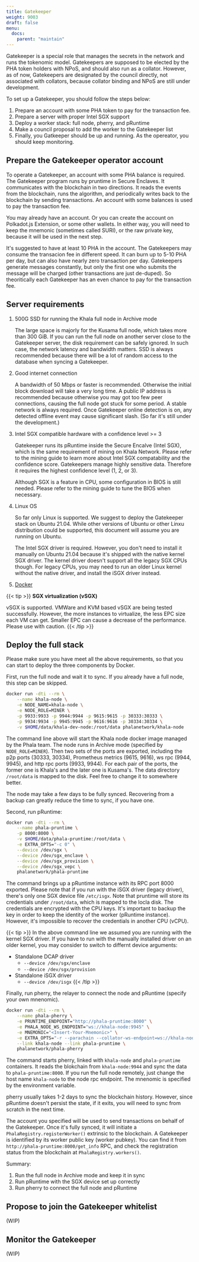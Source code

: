 ```yaml
---
title: Gatekeeper
weight: 9003
draft: false
menu:
  docs:
    parent: "maintain"
---
```


Gatekeeper is a special role that manages the secrets in the network and runs the tokenomic model. Gatekeepers are supposed to be elected by the PHA token holders with NPoS, and should also run as a collator. However, as of now, Gatekeepers are designated by the council directly, not associated with collators, because collator binding and NPoS are still under development.

To set up a Gatekeeper, you should follow the steps below:

1. Prepare an account with some PHA token to pay for the transaction fee.
2. Prepare a server with proper Intel SGX support
2. Deploy a worker stack: full node, pherry, and pRuntime
3. Make a council proposal to add the worker to the Gatekeeper list
4. Finally, you Gatkeeper should be up and running. As the opereator, you should keep monitoring.

## Prepare the Gatekeeper operator account

To operate a Gatekeeper, an account with some PHA balance is required. The Gatekeeper program runs by pruntime in Secure Enclaves. It communicates with the blockchain in two directions. It reads the events from the blockchain, runs the algorithm, and periodically writes back to the blockchain by sending transactions. An account with some balances is used to pay the transaction fee.

You may already have an account. Or you can create the account on Polkadot.js Extension, or some other wallets. In either way, you will need to keep the mnemonic (sometimes called SURI), or the raw private key, because it will be used in the next step.

It's suggested to have at least 10 PHA in the account. The Gatekeepers may consume the transacion fee in different speed. It can burn up to 5-10 PHA per day, but can also have nearly zero transaction per day. Gatekeepers generate messages constantly, but only the first one who submits the message will be charged (other transactions are just de-duped). So theoritically each Gatekeeper has an even chance to pay for the transaction fee.

## Server requirements

1. 500G SSD for running the Khala full node in Archive mode

    The large space is majorly for the Kusama full node, which takes more than 300 GiB. If you can run the full node on another server close to the Gatekeeper server, the disk requirement can be safely ignored. In such case, the network latency and bandwidth matters. SSD is always recommended because there will be a lot of random access to the database when syncing a Gatekeeper.

2. Good internet connection

    A bandwidth of 50 Mbps or faster is recommended. Otherwise the initial block download will take a very long time. A public IP address is recommended because otherwise you may got too few peer connections, causing the full node got stuck for some period. A stable network is always required. Once Gatekeeper online detection is on, any detected offline event may cause significant slash. (So far it's still under the development.)

3. Intel SGX compatible hardware with a confidence level >= 3

    Gatekeeper runs its pRuntime inside the Secure Encalve (Intel SGX), which is the same requirement of mining on Khala Network. Please refer to the mining guide to learn more about Intel SGX compatability and the confidence score. Gatekeepers manage highly sensitive data. Therefore it requires the highest confidence level (1, 2, or 3).

    Although SGX is a feature in CPU, some configuration in BIOS is still needed. Please refer to the mining guide to tune the BIOS when necessary.

4. Linux OS

    So far only Linux is supported. We suggest to deploy the Gatekeeper stack on Ubuntu 21.04. While other versions of Ubuntu or other Linxu distribution could be supported, this document will assume you are running on Ubuntu.

    The Intel SGX driver is required. However, you don't need to install it manually on Ubuntu 21.04 because it's shipped with the native kernel SGX driver. The kernel driver doesn't support all the legacy SGX CPUs though. For legacy CPUs, you may need to run an older Linux kernel without the native driver, and install the iSGX driver instead.

5. [Docker](https://docs.docker.com/engine/install/ubuntu/#install-using-the-convenience-script)

{{< tip >}}
**SGX virtualization (vSGX)**

vSGX is supported. VMWare and KVM based vSGX are being tested successfully. However, the more instances to virtualize, the less EPC size each VM can get. Smaller EPC can cause a decrease of the performance. Please use with caution.
{{< /tip >}}

## Deploy the full stack

Please make sure you have meet all the above requirements, so that you can start to deploy the three components by Docker.

First, run the full node and wait it to sync. If you already have a full node, this step can be skipped.

```bash
docker run -dti --rm \
    --name khala-node \
    -e NODE_NAME=khala-node \
    -e NODE_ROLE=MINER \
    -p 9933:9933 -p 9944:9944 -p 9615:9615 -p 30333:30333 \
    -p 9934:9934 -p 9945:9945 -p 9616:9616 -p 30334:30334 \
    -v $HOME/data/khala-dev-node:/root/data phalanetwork/khala-node
```

The command line above will start the Khala node docker image managed by the Phala team. The node runs in Archive mode (specified by `NODE_ROLE=MINER`). Then two sets of the ports are exported, including the p2p ports (30333, 30334), Prometheus metrics (9615, 9616), ws rpc (9944, 9945), and http rpc ports (9933, 9944). For each pair of the ports, the former one is Khala's and the later one is Kusama's. The data directory `/root/data` is mapped to the disk. Feel free to change it to somewhere better.

The node may take a few days to be fully synced. Recovering from a backup can greatly reduce the time to sync, if you have one.

Second, run pRuntime:

```bash
docker run -dti --rm \
    --name phala-pruntime \
    -p 8000:8000 \
    -v $HOME/data/phala-pruntime:/root/data \
    -e EXTRA_OPTS="-c 0" \
    --device /dev/sgx \
    --device /dev/sgx_enclave \
    --device /dev/sgx_provision \
    --device /dev/sgx_vepc \
    phalanetwork/phala-pruntime
```

The command brings up a pRuntime instance with its RPC port 8000 exported. Please note that if you run with the iSGX driver (legacy driver), there's only one SGX device file `/etc/isgx`. Note that pruntime will store its credentials under `/root/data`, which is mapped to the locla disk. The credentials are encrypted with the CPU keys. It's important to backup the key in order to keep the identity of the worker (pRuntime instance). However, it's impossible to recover the credentials in another CPU (vCPU).

{{< tip >}}
In the above command line we assumed you are running with the kernel SGX driver. If you have to run with the manually installed driver on an older kernel, you may consider to switch to differnt device arguments:

- Standalone DCAP driver
    - `--device /dev/sgx/enclave`
    - `--device /dev/sgx/provision`
- Standalone iSGX driver
    - `--device /dev/isgx`
{{< /tip >}}

Finally, run pherry, the relayer to connect the node and pRuntime (specify your own mnenomic).

```bash
docker run -dti --rm \
    --name phala-pherry \
    -e PRUNTIME_ENDPOINT="http://phala-pruntime:8000" \
    -e PHALA_NODE_WS_ENDPOINT="ws://khala-node:9945" \
    -e MNEMONIC="<Insert-Your-Mnemonic>" \
    -e EXTRA_OPTS="-r --parachain --collator-ws-endpoint=ws://khala-node:9944" \
    --link khala-node --link phala-pruntime \
    phalanetwork/phala-pherry
```

The command starts pherry, linked with `khala-node` and `phala-pruntime` containers. It reads the blokchain from `khala-node:9944` and sync the data to `phala-pruntime:8000`. If you run the full node remotely, just change the host name `khala-node` to the node rpc endpoint. The mnenomic is specified by the environment variable.

pherry usually takes 1-2 days to sync the blockchain history. However, since pRuntime doesn't persist the state, if it exits, you will need to sync from scratch in the next time.

The account you specified will be used to send transactions on behalf of the Gatekeeper. Once it's fully synced, it will initiate a `PhalaRegistry.registerWorker()` extrinsic to the blockchain. A Gatekeeper is identified by its worker public key (worker pubkey). You can find it from `http://phala-pruntime:8000/get_info` RPC, and check the registration status from the blockchain at `PhalaRegistry.workers()`.

Summary:

1. Run the full node in Archive mode and keep it in sync
2. Run pRuntime with the SGX device set up correctly
3. Run pherry to connect the full node and pRuntime

## Propose to join the Gatekeeper whitelist

(WIP)

## Monitor the Gatekeeper

(WIP)